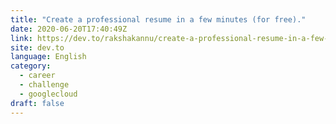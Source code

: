 ```yaml
---
title: "Create a professional resume in a few minutes (for free)."
date: 2020-06-20T17:40:49Z
link: https://dev.to/rakshakannu/create-a-professional-resume-in-a-few-minutes-for-free-28ln?utm_medium=RSS&utm_source=news.12bit.vn
site: dev.to
language: English
category:
  - career
  - challenge
  - googlecloud
draft: false
---
```


